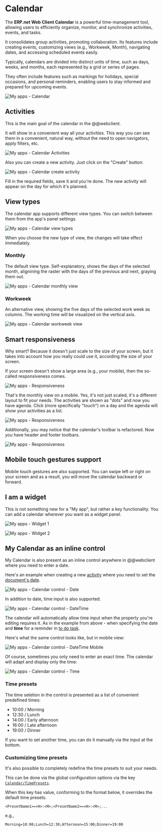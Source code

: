 # Calendar

The **ERP.net Web Client Calendar** is a powerful time-management tool, allowing users to efficiently organize, monitor, and synchronize activities, events, and tasks. 

It consolidates group activities, promoting collaboration. Its features include creating events, customizing views (e.g., Workweek, Month), navigating dates, and accessing scheduled events easily.

Typically, calendars are divided into distinct units of time, such as days, weeks, and months, each represented by a grid or series of pages. 

They often include features such as markings for holidays, special occasions, and personal reminders, enabling users to stay informed and prepared for upcoming events. 

![My apps - Calendar](../pictures/my-apps-calendar.png "My apps - Calendar")

## Activities

This is the main goal of the calendar in the @@webclient.

It will show in a convenient way all your activities. This way you can see them in a convenient, natural way, without the need to open navigators, apply filters, etc.

![My apps - Calendar Activities](../pictures/my-apps-calendar-activities.png "My apps - Calendar Activities")

Also you can create a new activity. Just click on the "Create" button:

![My apps - Calendar create activity](../pictures/my-apps-calendar-activities-create.png "My apps - Calendar create activity")

Fill in the required fields, save it and you're done. The new activity will appear on the day for which it's planned.

## View types

The calendar app supports different view types. You can switch between them from the app's panel settings.

![My apps - Calendar view types](../pictures/my-apps-calendar-view-types.png "My apps - Calendar view types")

When you choose the new type of view, the changes will take effect immediately.

### Monthly

The default view type. Self-explanatory, shows the days of the selected month, alignining the raster with the days of the previous and next, graying them out. 

![My apps - Calendar monthly view](../pictures/my-apps-calendar-view-type-monthly.png "My apps - Calendar monthly view")

### Workweek

An alternative view, showing the five days of the selected work week as columns. The working time will be visualized on the vertical axis. 

![My apps - Calendar workweek view](../pictures/my-apps-calendar-view-type-workweek.png "My apps - Calendar workweek view")

## Smart responsiveness

Why smart? Because it doesn't just scale to the size of your screen, but it takes into account how you really could use it, according the size of your screen. 

If your screen doesn't show a large area (e.g., your mobile), then the so-called responsiveness comes.

![My apps - Responsiveness](../pictures/my-apps-calendar-responsive-1.png "My apps - Responsiveness")

That's the monthly view on a mobile. Yes, it's not just scaled, it's a different layout to fit your needs. The activities are shown as "dots" and now you have agenda. Click (more specifically "touch") on a day and the agenda will show your activities as a list.

![My apps - Responsiveness](../pictures/my-apps-calendar-responsive-2.png "My apps - Responsiveness")

Additionally, you may notice that the calendar's toolbar is refactored. Now you have header and footer toolbars.

![My apps - Responsiveness](../pictures/my-apps-calendar-responsive-3.png "My apps - Responsiveness")

## Mobile touch gestures support

Mobile touch gestures are also supported. You can swipe left or right on your screen and as a result, you will move the calendar backward or forward.

## I am a widget

This is not something new for a "My app", but rather a key functionality. You can add a calendar wherever you want as a widget panel.

![My apps - Widget 1](../pictures/my-apps-calendar-widget-1.png "My apps - Widget 1")

![My apps - Widget 2](../pictures/my-apps-calendar-widget-2.png "My apps - Widget 2")

## My Calendar as an inline control

My Calendar is also present as an inline control anywhere in @@webclient where you need to enter a date.

Here's an example when creating a new [activity](https://docs.erp.net/model/entities/General.Contacts.Activities.html) where you need to set the [document's date](https://docs.erp.net/model/entities/General.Contacts.Activities.html#documentdate).

![My apps - Calendar control - Date](../pictures/my-apps-cal-control-1.png "My apps - Calendar control - Date")

In addition to date, time input is also supported.

![My apps - Calendar control - DateTime](../pictures/my-apps-cal-control-2.png "My apps - Calendar control - DateTime")

The calendar will automatically allow time input when the property you're editing requires it. As in the example from above - when specifying the date and **time** for a reminder in [to do task](https://docs.erp.net/model/entities/Projects.Todo.Tasks.html#remindtimeutc).

Here's what the same control looks like, but in mobile view:

![My apps - Calendar control - DateTime Mobile](../pictures/my-apps-cal-control-3.png "My apps - Calendar control - DateTime Mobile")


Of course, sometimes you only need to enter an exact time. The calendar will adapt and display only the time:

![My apps - Calendar control - Time](../pictures/my-apps-cal-control-4.png "My apps - Calendar control - Time")

### Time presets

The time seletion in the control is presented as a list of convenient predefined times:

- 10:00 / Morning
- 12:30 / Lunch
- 14:00 / Early afternoon
- 16:00 / Late afternoon
- 19:00 / Dinner

If you want to set another time, you can do it manually via the input at the bottom.

### Customizing time presets

It's also possible to completely redefine the time presets to suit your needs.

This can be done via the global configuration options via the key [`Calendar/TimePresets`](https://docs.erp.net/tech/reference/config-options-reference.html#49-calendartimepresets).

When this key has value, conforming to the format below, it overrides the default time presets.

```
<PresetName1>=<H>:<M>;<PresetName2>=<H>:<M>;...
```
e.g.,
```
Morning=10:00;Lunch=12:30;Afternoon=15:00;Dinner=19:00
```
